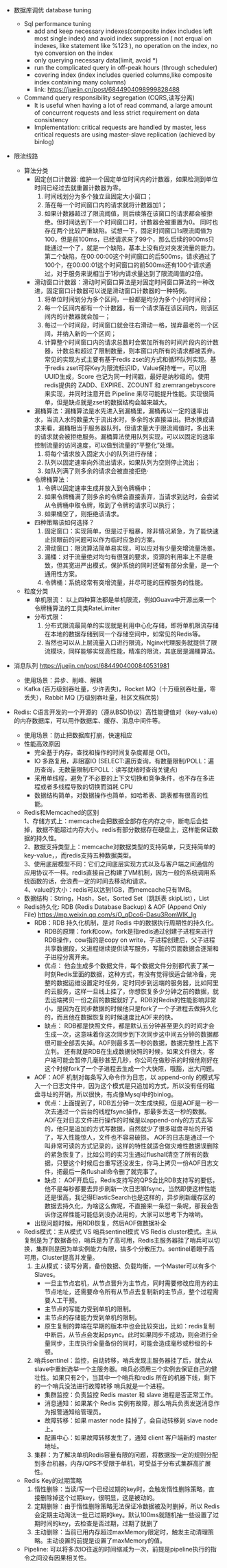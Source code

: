 * 数据库调优 database tuning  
    * Sql performance tuning
        * add and keep necessary indexes(composite index includes left most single index) and avoid index suppression ( not erqual on indexes, like statement like %123 ), no operation on the index, no tye conversion on the index
        * only querying necessary data(limit, avoid *)
        * run the complicated query in off-peak hours (through scheduler)
        * covering index (index includes queried columns,like composite index containing many columns)
        * link: https://juejin.cn/post/6844904098999828488
    * Command query responsibility segregation (CQRS,读写分离)
        * It is useful when having a lot of read command, a large amount of concurrent requests and less strict requirement on data consistency
        * Implementation: critical requests are handled by master, less critical requests are using master-slave replication (achieved by binlog)
        
* 限流线路
    * 算法分类
        * 固定创口计数器: 维护一个固定单位时间内的计数器，如果检测到单位时间已经过去就重置计数器为零。
          1. 时间线划分为多个独立且固定大小窗口；
          2. 落在每一个时间窗口内的请求就将计数器加1；
          3. 如果计数器超过了限流阈值，则后续落在该窗口的请求都会被拒绝。但时间达到下一个时间窗口时，计数器会被重置为0。
          同时也存在两个比较严重缺陷。试想一下，固定时间窗口1s限流阈值为100，但是前100ms，已经请求来了99个，那么后续的900ms只能通过一个了，就是一个缺陷，基本上没有应对突发流量的能力。第二个缺陷，在00:00:00这个时间窗口的后500ms，请求通过了100个，在00:00:01这个时间窗口的前500ms还有100个请求通过，对于服务来说相当于1秒内请求量达到了限流阈值的2倍。
        * 滑动窗口计数器：滑动时间窗口算法是对固定时间窗口算法的一种改进，固定窗口计数器可以说是滑动窗口计数器的一种特例。
          1. 将单位时间划分为多个区间，一般都是均分为多个小的时间段；
          2. 每一个区间内都有一个计数器，有一个请求落在该区间内，则该区间内的计数器就会加一；
          3. 每过一个时间段，时间窗口就会往右滑动一格，抛弃最老的一个区间，并纳入新的一个区间；
          4. 计算整个时间窗口内的请求总数时会累加所有的时间片段内的计数器，计数总和超过了限制数量，则本窗口内所有的请求都被丢弃。
          常见的实现方式主要有基于redis zset的方式和循环队列实现。基于redis zset可将Key为限流标识ID，Value保持唯一，可以用UUID生成，Score 也记为同一时间戳，最好是纳秒级的。使用redis提供的 ZADD、EXPIRE、ZCOUNT 和 zremrangebyscore 来实现，并同时注意开启 Pipeline 来尽可能提升性能。实现很简单，但是缺点就是zset的数据结构会越来越大。
        * 漏桶算法：漏桶算法是水先进入到漏桶里，漏桶再以一定的速率出水，当流入水的数量大于流出水时，多余的水直接溢出。把水换成请求来看，漏桶相当于服务器队列，但请求量大于限流阈值时，多出来的请求就会被拒绝服务。漏桶算法使用队列实现，可以以固定的速率控制流量的访问速度，可以做到流量的“平整化”处理。
          1. 将每个请求放入固定大小的队列进行存储；
          2. 队列以固定速率向外流出请求，如果队列为空则停止流出；
          3. 如队列满了则多余的请求会被直接拒绝· 
        * 令牌桶算法：
          1. 令牌以固定速率生成并放入到令牌桶中；
          2. 如果令牌桶满了则多余的令牌会直接丢弃，当请求到达时，会尝试从令牌桶中取令牌，取到了令牌的请求可以执行；
          3. 如果桶空了，则拒绝该请求。
        * 四种策略该如何选择？
          1. 固定窗口：实现简单，但是过于粗暴，除非情况紧急，为了能快速止损眼前的问题可以作为临时应急的方案。
          2. 滑动窗口：限流算法简单易实现，可以应对有少量突增流量场景。
          3. 漏桶：对于流量绝对均匀有很强的要求，资源的利用率上不是极致，但其宽进严出模式，保护系统的同时还留有部分余量，是一个通用性方案。
          4. 令牌桶：系统经常有突增流量，并尽可能的压榨服务的性能。
    * 粒度分类
        * 单机限流： 以上四种算法都是单机限流，例如Guava中开源出来一个令牌桶算法的工具类RateLimiter
        * 分布式限：
          1. 分布式限流最简单的实现就是利用中心化存储，即将单机限流存储在本地的数据存储到同一个存储空间中，如常见的Redis等。
          2. 当然也可以从上层流量入口进行限流，Nginx代理服务就提供了限流模块，同样能够实现高性能，精准的限流，其底层是漏桶算法。
    

* 消息队列 https://juejin.cn/post/6844904000840531981
    * 使用场景：异步、削峰、解耦
    * Kafka (百万级别吞吐量，少许丢失)，Rocket MQ（十万级别吞吐量，零丢失），Rabbit MQ (万级别吞吐量，社区文档优势)


* Redis: C语言开发的一个开源的（遵从BSD协议）高性能键值对（key-value）的内存数据库，可以用作数据库、缓存、消息中间件等。
    * 使用场景：防止把数据库打崩，快速相应
    * 性能高效原因
      * 完全基于内存，查找和操作的时间复杂度都是 O(1)。
      * IO 多路复用，非阻塞IO (SELECT:遍历查询，有数量限制/POLL：遍历查询，无数量限制/EPOLL：读写就绪时查询关键点)
      * 采用单线程，避免了不必要的上下文切换和竞争条件，也不存在多进程或者多线程导致的切换而消耗 CPU
      * 数据结构简单，对数据操作也简单，如哈希表、跳表都有很高的性能。
    * Redis和Memcached的区别  
      1、存储方式上：memcache会把数据全部存在内存之中，断电后会挂掉，数据不能超过内存大小。redis有部分数据存在硬盘上，这样能保证数据的持久性。  
      2、数据支持类型上：memcache对数据类型的支持简单，只支持简单的key-value，，而redis支持五种数据类型。  
      3、使用底层模型不同：它们之间底层实现方式以及与客户端之间通信的应用协议不一样。redis直接自己构建了VM机制，因为一般的系统调用系统函数的话，会浪费一定的时间去移动和请求。  
      4、value的大小：redis可以达到1GB，而memcache只有1MB。
    * 数据结构：String，Hash，Set，Sorted Set（跳跃表 skipList），List
    * Redis持久化: RDB (Redis Database Backup) & AOF (Append Only File) https://mp.weixin.qq.com/s/O_qDco6-Dasu3RomWIK_Ig
      * RDB：RDB 持久化机制，是对 Redis 中的数据执行周期性的持久化。
        - RDB的原理：fork和cow。fork是指redis通过创建子进程来进行RDB操作，cow指的是copy on write，子进程创建后，父子进程共享数据段，父进程继续提供读写服务，写脏的页面数据会逐渐和子进程分离开来。
        - 优点： 他会生成多个数据文件，每个数据文件分别都代表了某一时刻Redis里面的数据，这种方式，有没有觉得很适合做冷备，完整的数据运维设置定时任务，定时同步到远端的服务器，比如阿里的云服务，这样一旦线上挂了，你想恢复多少分钟之前的数据，就去远端拷贝一份之前的数据就好了。RDB对Redis的性能影响非常小，是因为在同步数据的时候他只是fork了一个子进程去做持久化的，而且他在数据恢复的时候速度比AOF来的快。
        - 缺点： RDB都是快照文件，都是默认五分钟甚至更久的时间才会生成一次，这意味着你这次同步到下次同步这中间五分钟的数据都很可能全部丢失掉。AOF则最多丢一秒的数据，数据完整性上高下立判。
          还有就是RDB在生成数据快照的时候，如果文件很大，客户端可能会暂停几毫秒甚至几秒，你公司在做秒杀的时候他刚好在这个时候fork了一个子进程去生成一个大快照，哦豁，出大问题。
      * AOF：AOF 机制对每条写入命令作为日志，以 append-only 的模式写入一个日志文件中，因为这个模式是只追加的方式，所以没有任何磁盘寻址的开销，所以很快，有点像Mysql中的binlog。
        - 优点：上面提到了，RDB五分钟一次生成快照，但是AOF是一秒一次去通过一个后台的线程fsync操作，那最多丢这一秒的数据。
          AOF在对日志文件进行操作的时候是以append-only的方式去写的，他只是追加的方式写数据，自然就少了很多磁盘寻址的开销了，写入性能惊人，文件也不容易破损。
          AOF的日志是通过一个叫非常可读的方式记录的，这样的特性就适合做灾难性数据误删除的紧急恢复了，比如公司的实习生通过flushall清空了所有的数据，只要这个时候后台重写还没发生，你马上拷贝一份AOF日志文件，把最后一条flushall命令删了就完事了。
        - 缺点： AOF开启后，Redis支持写的QPS会比RDB支持写的要低，他不是每秒都要去异步刷新一次日志嘛fsync，当然即使这样性能还是很高，我记得ElasticSearch也是这样的，异步刷新缓存区的数据去持久化，为啥这么做呢，不直接来一条怼一条呢，那我会告诉你这样性能可能低到没办法用的，大家可以思考下为啥哟。
      * 出现问题时候，用RDB恢复，然后AOF做数据补全
    * Redis模式：主从模式 VS 哨兵sentinel模式 VS Redis cluster模式。主从复制是为了数据备份，哨兵是为了高可用，Redis主服务器挂了哨兵可以切换，集群则是因为单实例能力有限，搞多个分散压力。sentinel着眼于高可用，Cluster提高并发量。
      1. 主从模式：读写分离，备份数据、负载均衡，一个Master可以有多个Slaves。
         - 一旦主节点宕机，从节点晋升为主节点，同时需要修改应用方的主节点地址，还需要命令所有从节点去复制新的主节点，整个过程需要人工干预。
         - 主节点的写能力受到单机的限制。
         - 主节点的存储能力受到单机的限制。
         - 原生复制的弊端在早期的版本中也会比较突出，比如：redis复制中断后，从节点会发起psync。此时如果同步不成功，则会进行全量同步，主库执行全量备份的同时，可能会造成毫秒或秒级的卡顿。
      2. 哨兵sentinel：监控，自动转移，哨兵发现主服务器挂了后，就会从slave中重新选举一个主服务器。哨兵必须用三个实例去保证自己的健壮性。如果只有2个，当其中一个哨兵和redis 所在的机器下线，剩下的一个哨兵没法进行故障转移
         哨兵就是一个进程。
         - 集群监控：负责监控 Redis master 和 slave 进程是否正常工作。
         - 消息通知：如果某个 Redis 实例有故障，那么哨兵负责发送消息作为报警通知给管理员。
         - 故障转移：如果 master node 挂掉了，会自动转移到 slave node 上。
         - 配置中心：如果故障转移发生了，通知 client 客户端新的 master 地址。
      3. 集群：为了解决单机Redis容量有限的问题，将数据按一定的规则分配到多台机器，内存/QPS不受限于单机，可受益于分布式集群高扩展性。
    * Redis Key的过期策略
        1. 惰性删除：当读/写一个已经过期的key时，会触发惰性删除策略，直接删除掉这个过期key，很明显，这是被动的。
        2. 定期删除：由于惰性删除策略无法保证冷数据被及时删掉，所以 Redis 会定期主动淘汰一批已过期的key。默认100ms就随机抽一些设置了过期时间的key，去检查是否过期，过期了就删了
        3. 主动删除：当前已用内存超过maxMemory限定时，触发主动清理策略。主动设置的前提是设置了maxMemory的值。
    * Pipeline: 可以将多次IO往返的时间缩减为一次，前提是pipeline执行的指令之间没有因果相关性。

            
